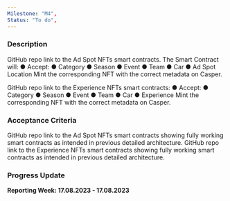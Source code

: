 ```yaml
---
Milestone: "M4",
Status: "To do",
---
```

<!--lang:en--> 
### Description

GitHub repo link to the Ad Spot NFTs smart contracts.
The Smart Contract will:
● Accept:
● Category
● Season
● Event
● Team
● Car
● Ad Spot Location
Mint the corresponding NFT with the correct metadata on Casper.

GitHub repo link to the Experience NFTs smart contracts:
● Accept:
● Category
● Season
● Event
● Team
● Car
● Experience
Mint the corresponding NFT with the correct metadata on Casper.

### Acceptance Criteria

GitHub repo link to the Ad Spot NFTs smart contracts showing fully working smart contracts as
intended in previous detailed architecture.
GitHub repo link to the Experience NFTs smart contracts showing fully working smart contracts as
intended in previous detailed architecture.

### Progress Update

**Reporting Week: 17.08.2023 - 17.08.2023**